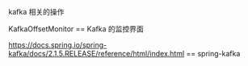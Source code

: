 kafka 相关的操作


KafkaOffsetMonitor == Kafka 的监控界面


https://docs.spring.io/spring-kafka/docs/2.1.5.RELEASE/reference/html/index.html == spring-kafka